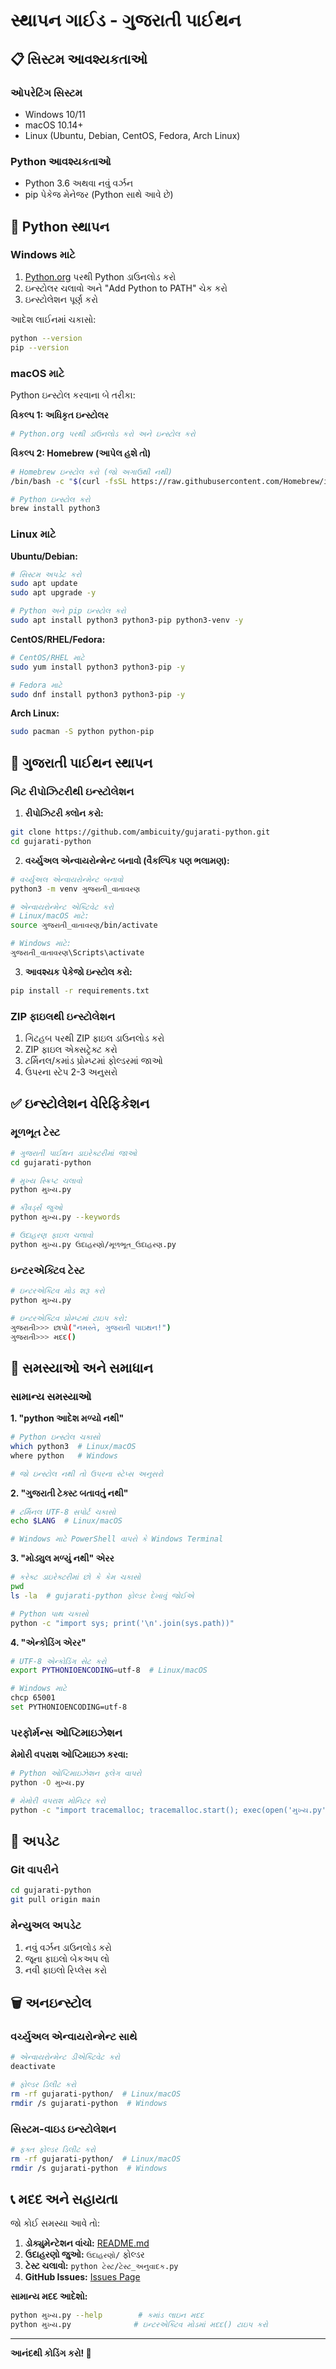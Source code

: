# સ્થાપન ગાઈડ - ગુજરાતી પાઈથન

## 📋 સિસ્ટમ આવશ્યકતાઓ

### ઓપરેટિંગ સિસ્ટમ
- Windows 10/11
- macOS 10.14+  
- Linux (Ubuntu, Debian, CentOS, Fedora, Arch Linux)

### Python આવશ્યકતાઓ
- Python 3.6 અથવા નવું વર્ઝન
- pip પેકેજ મેનેજર (Python સાથે આવે છે)

## 🔧 Python સ્થાપન

### Windows માટે
1. [Python.org](https://python.org/downloads/) પરથી Python ડાઉનલોડ કરો
2. ઇન્સ્ટોલર ચલાવો અને "Add Python to PATH" ચેક કરો
3. ઇન્સ્ટોલેશન પૂર્ણ કરો

આદેશ લાઈનમાં ચકાસો:
```bash
python --version
pip --version
```

### macOS માટે
Python ઇન્સ્ટોલ કરવાના બે તરીકા:

**વિકલ્પ 1: અધિકૃત ઇન્સ્ટોલર**
```bash
# Python.org પરથી ડાઉનલોડ કરો અને ઇન્સ્ટોલ કરો
```

**વિકલ્પ 2: Homebrew (આપેલ હશે તો)**
```bash
# Homebrew ઇન્સ્ટોલ કરો (જો અગાઉથી નથી)
/bin/bash -c "$(curl -fsSL https://raw.githubusercontent.com/Homebrew/install/HEAD/install.sh)"

# Python ઇન્સ્ટોલ કરો
brew install python3
```

### Linux માટે

**Ubuntu/Debian:**
```bash
# સિસ્ટમ અપડેટ કરો
sudo apt update
sudo apt upgrade -y

# Python અને pip ઇન્સ્ટોલ કરો
sudo apt install python3 python3-pip python3-venv -y
```

**CentOS/RHEL/Fedora:**
```bash
# CentOS/RHEL માટે
sudo yum install python3 python3-pip -y

# Fedora માટે
sudo dnf install python3 python3-pip -y
```

**Arch Linux:**
```bash
sudo pacman -S python python-pip
```

## 📁 ગુજરાતી પાઈથન સ્થાપન

### ગિટ રીપોઝિટરીથી ઇન્સ્ટોલેશન

1. **રીપોઝિટરી ક્લોન કરો:**
```bash
git clone https://github.com/ambicuity/gujarati-python.git
cd gujarati-python
```

2. **વર્ચ્યુઅલ એન્વાયરોન્મેન્ટ બનાવો (વૈકલ્પિક પણ ભલામણ):**
```bash
# વર્ચ્યુઅલ એન્વાયરોન્મેન્ટ બનાવો
python3 -m venv ગુજરાતી_વાતાવરણ

# એન્વાયરોન્મેન્ટ એક્ટિવેટ કરો
# Linux/macOS માટે:
source ગુજરાતી_વાતાવરણ/bin/activate

# Windows માટે:
ગુજરાતી_વાતાવરણ\Scripts\activate
```

3. **આવશ્યક પેકેજો ઇન્સ્ટોલ કરો:**
```bash
pip install -r requirements.txt
```

### ZIP ફાઇલથી ઇન્સ્ટોલેશન

1. ગિટહબ પરથી ZIP ફાઇલ ડાઉનલોડ કરો
2. ZIP ફાઇલ એક્સટ્રેક્ટ કરો
3. ટર્મિનલ/કમાંડ પ્રોમ્પ્ટમાં ફોલ્ડરમાં જાઓ
4. ઉપરના સ્ટેપ 2-3 અનુસરો

## ✅ ઇન્સ્ટોલેશન વેરિફિકેશન

### મૂળભૂત ટેસ્ટ
```bash
# ગુજરાતી પાઈથન ડાઇરેક્ટરીમાં જાઓ
cd gujarati-python

# મુખ્ય સ્ક્રિપ્ટ ચલાવો
python મુખ્ય.py

# કીવર્ડ્સ જુઓ
python મુખ્ય.py --keywords

# ઉદાહરણ ફાઇલ ચલાવો
python મુખ્ય.py ઉદાહરણો/મૂળભૂત_ઉદાહરણ.py
```

### ઇન્ટરએક્ટિવ ટેસ્ટ
```bash
# ઇન્ટરએક્ટિવ મોડ શરૂ કરો
python મુખ્ય.py

# ઇન્ટરએક્ટિવ પ્રોમ્પ્ટમાં ટાઇપ કરો:
ગુજરાતી>>> છાપો("નમસ્તે, ગુજરાતી પાઇથન!")
ગુજરાતી>>> મદદ()
```

## 🐛 સમસ્યાઓ અને સમાધાન

### સામાન્ય સમસ્યાઓ

**1. "python આદેશ મળ્યો નથી"**
```bash
# Python ઇન્સ્ટોલ ચકાસો
which python3  # Linux/macOS
where python   # Windows

# જો ઇન્સ્ટોલ નથી તો ઉપરના સ્ટેપ્સ અનુસરો
```

**2. "ગુજરાતી ટેક્સ્ટ બતાવતું નથી"**
```bash
# ટર્મિનલ UTF-8 સપોર્ટ ચકાસો
echo $LANG  # Linux/macOS

# Windows માટે PowerShell વાપરો કે Windows Terminal
```

**3. "મોડ્યુલ મળ્યું નથી" એરર**
```bash
# કરેક્ટ ડાઇરેક્ટરીમાં છો કે કેમ ચકાસો
pwd
ls -la  # gujarati-python ફોલ્ડર દેખાવું જોઈએ

# Python પાથ ચકાસો
python -c "import sys; print('\n'.join(sys.path))"
```

**4. "એન્કોડિંગ એરર"**
```bash
# UTF-8 એન્કોડિંગ સેટ કરો
export PYTHONIOENCODING=utf-8  # Linux/macOS

# Windows માટે
chcp 65001
set PYTHONIOENCODING=utf-8
```

### પરફોર્મન્સ ઓપ્ટિમાઇઝેશન

**મેમોરી વપરાશ ઓપ્ટિમાઇઝ કરવા:**
```bash
# Python ઓપ્ટિમાઇઝેશન ફ્લેગ વાપરો
python -O મુખ્ય.py

# મેમોરી વપરાશ મોનિટર કરો
python -c "import tracemalloc; tracemalloc.start(); exec(open('મુખ્ય.py').read())"
```

## 🔄 અપડેટ

### Git વાપરીને
```bash
cd gujarati-python
git pull origin main
```

### મેન્યુઅલ અપડેટ
1. નવું વર્ઝન ડાઉનલોડ કરો
2. જૂના ફાઇલો બેકઅપ લો
3. નવી ફાઇલો રિપ્લેસ કરો

## 🗑️ અનઇન્સ્ટોલ

### વર્ચ્યુઅલ એન્વાયરોન્મેન્ટ સાથે
```bash
# એન્વાયરોન્મેન્ટ ડીએક્ટિવેટ કરો
deactivate

# ફોલ્ડર ડિલીટ કરો
rm -rf gujarati-python/  # Linux/macOS
rmdir /s gujarati-python  # Windows
```

### સિસ્ટમ-વાઇડ ઇન્સ્ટોલેશન
```bash
# ફક્ત ફોલ્ડર ડિલીટ કરો
rm -rf gujarati-python/  # Linux/macOS
rmdir /s gujarati-python  # Windows
```

## 📞 મદદ અને સહાયતા

જો કોઈ સમસ્યા આવે તો:

1. **ડોક્યુમેન્ટેશન વાંચો:** [README.md](../README.md)
2. **ઉદાહરણો જુઓ:** `ઉદાહરણો/` ફોલ્ડર
3. **ટેસ્ટ ચલાવો:** `python ટેસ્ટ/ટેસ્ટ_અનુવાદક.py`
4. **GitHub Issues:** [Issues Page](https://github.com/ambicuity/gujarati-python/issues)

**સામાન્ય મદદ આદેશો:**
```bash
python મુખ્ય.py --help        # કમાંડ લાઇન મદદ
python મુખ્ય.py              # ઇન્ટરએક્ટિવ મોડમાં મદદ() ટાઇપ કરો
```

---

**આનંદથી કોડિંગ કરો! 🚀**